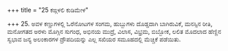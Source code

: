 +++
title = "25 ಕಙ್ಗಳಲಿ ಕುಡಿಮೇಳ"

+++
25. ಅವಳ ಕಣ್ಣುಗಳಲ್ಲಿ ಓರೆನೋಟಗಳ ಸಂಗಮ, ಹುಬ್ಬುಗಳು ದೊಡ್ಡದಾಗಿ ಬಾಗಿರುವಿಕೆ, ಮನಸ್ಸಿನ ರೀತಿ, ಮನೋಗತದ ಅರಳು ಮೊಗ್ಗಿನ ಸುಗಂಧ, ಅಭಿನಯ ಮುದ್ರೆ, ವಿಲಾಸ, ವಿಭ್ರಮ, ಬಿಬ್ಬೋಕ, ಲಲಿತ ಮೊದಲಾದ ಹೆಣ್ಣಿನ ಸ್ವಭಾವ ಜನ್ಯ ಅಲಂಕಾರಗಳ ದ್ರೌಪದಿಯನ್ನು ಎಲ್ಲ ಸಖಿಯರ ಸಮೂಹದಲ್ಲಿ ಮೆಚ್ಚಿಕೆ ಪಡೆಯಿತು.